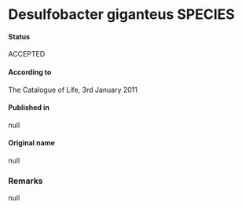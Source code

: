 # Desulfobacter giganteus SPECIES

#### Status
ACCEPTED

#### According to
The Catalogue of Life, 3rd January 2011

#### Published in
null

#### Original name
null

### Remarks
null